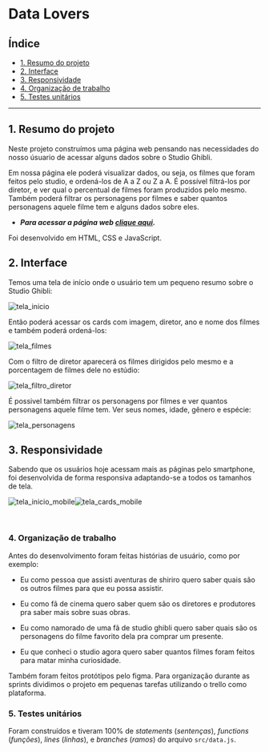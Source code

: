# Data Lovers


## Índice

* [1. Resumo do projeto](#1-resumo-do-projeto)
* [2. Interface](#2-interface)
* [3. Responsividade](#3-responsividade)
* [4. Organização de trabalho](#4-organização-de-trabalho)
* [5. Testes unitários](#5-testes-unitários)


***


## 1. Resumo do projeto

Neste projeto construímos uma página web pensando nas necessidades do nosso úsuario
de acessar alguns dados sobre o Studio Ghibli.

Em nossa página ele poderá visualizar dados, ou seja, os filmes que foram feitos 
pelo studio, e ordená-los de A a Z ou Z a A. É possível filtrá-los por diretor,
e ver qual o percentual de filmes foram produzidos pelo mesmo. Também poderá filtrar
os personagens por filmes e saber quantos personagens aquele filme tem e alguns dados
sobre eles.

- ***Para acessar a página web [clique aqui](https://daphnevilhar.github.io/SAP009-data-lovers/src/index.html).***

Foi desenvolvido em HTML, CSS e JavaScript.

## 2. Interface

Temos uma tela de início onde o usuário tem um pequeno resumo sobre o Studio Ghibli:

![tela_inicio](https://user-images.githubusercontent.com/122536567/226693408-0cb19a4e-9dfe-4110-ac56-bc966a57bd10.png)

Então poderá acessar os cards com imagem, diretor, ano e nome dos filmes e também poderá ordená-los:

![tela_filmes](https://user-images.githubusercontent.com/122536567/226691782-e8b340c8-bcb8-43be-8afb-58f7dd37e41f.png)

Com o filtro de diretor aparecerá os filmes dirigidos pelo mesmo e a porcentagem de filmes dele no estúdio:

![tela_filtro_diretor](https://user-images.githubusercontent.com/122536567/226691979-7650c0a1-1266-4851-b6bc-8b1436ba582b.png)

É possivel também filtrar os personagens por filmes e ver quantos personagens aquele filme tem. Ver seus nomes, idade, gênero e espécie:

![tela_personagens](https://user-images.githubusercontent.com/122536567/226692064-88cc50f8-4c3c-48c1-831a-d2d848d78064.png)


## 3. Responsividade

Sabendo que os usuários hoje acessam mais as páginas pelo smartphone, foi desenvolvida de forma responsiva adaptando-se a todos os tamanhos de tela.


![tela_inicio_mobile](https://user-images.githubusercontent.com/122536567/226697344-c1cdc153-2420-4a24-ae9b-9796aa0fd7ee.png)![tela_cards_mobile](https://user-images.githubusercontent.com/122536567/226696288-70ba0579-0013-404d-8ef4-b5c8959d0975.png)

&nbsp;

### 4. Organização de trabalho

Antes do desenvolvimento foram feitas histórias de usuário, como por exemplo:

- Eu como pessoa que assisti aventuras de shiriro quero saber quais são os outros filmes para que eu possa assistir.

- Eu como fã de cinema quero saber quem são os diretores e produtores pra saber mais sobre suas obras.

- Eu como namorado de uma fã de studio ghibli quero saber quais são os personagens do filme favorito dela pra comprar um presente.

- Eu que conheci o studio agora quero saber quantos filmes foram feitos para matar minha curiosidade.

Também foram feitos protótipos pelo figma. Para organização durante as sprints dividimos o projeto em pequenas tarefas
utilizando o trello como plataforma.

### 5. Testes unitários

Foram construídos e tiveram 100% de _statements_
(_sentenças_), _functions_ (_funções_), _lines_ (_linhas_), e _branches_
(_ramos_) do arquivo `src/data.js`.
